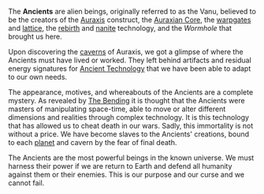 The **Ancients** are alien beings, originally referred to as the Vanu, believed
to be the creators of the [Auraxis](../locations/Auraxis.md) construct, the
[Auraxian Core](../items/Auraxian_Core.md), the
[warpgates](../locations/Warpgate.md) and [lattice](Lattice.md), the
[rebirth](Respawn.md) and [nanite](../items/NTU.md) technology, and the
_Wormhole_ that brought us here.

Upon discovering the [caverns](../locations/Caverns.md) of Auraxis, we got a
glimpse of where the Ancients must have lived or worked. They left behind
artifacts and residual energy signatures for
[Ancient Technology](Ancient_Technology.md)  that we have been able to adapt to
our own needs.

The appearance, motives, and whereabouts of the Ancients are a complete mystery.
As revealed by [The Bending](../etc/The_Bending.md) it is thought that the
Ancients were masters of manipulating space-time, able to move or alter
different dimensions and realities through complex technology. It is this
technology that has allowed us to cheat death in our wars. Sadly, this
immortality is not without a price. We have become slaves to the Ancients'
creations, bound to each [planet](../locations/Planet.md) and cavern by the fear
of final death.

The Ancients are the most powerful beings in the known universe. We must harness
their power if we are return to Earth and defend all humanity against them or
their enemies. This is our purpose and our curse and we cannot fail.

<!--[category:Terminology](category:Terminology.md)-->
